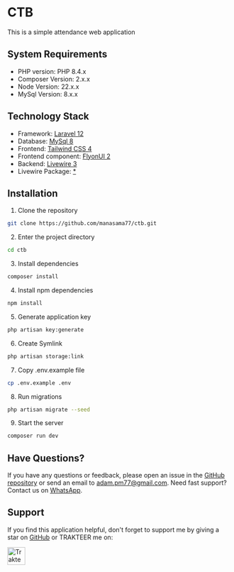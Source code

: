 # CTB

This is a simple attendance web application

## System Requirements

- PHP version: PHP 8.4.x
- Composer Version: 2.x.x
- Node Version: 22.x.x
- MySql Version: 8.x.x

## Technology Stack

- Framework: [Laravel 12](https://laravel.com/)
- Database: [MySql 8](https://www.mysql.com/)
- Frontend: [Tailwind CSS 4](https://tailwindcss.com/)
- Frontend component: [FlyonUI 2](https://flyonui.com/)
- Backend: [Livewire 3](https://livewire.laravel.com/)
- Livewire Package: [\*](https://livewire.laravel.com/docs/volt#installation)

## Installation

1. Clone the repository

```bash
git clone https://github.com/manasama77/ctb.git
```

2. Enter the project directory

```bash
cd ctb
```

3. Install dependencies

```bash
composer install
```

4. Install npm dependencies

```bash
npm install
```

5. Generate application key

```bash
php artisan key:generate
```

6. Create Symlink

```bash
php artisan storage:link
```

7. Copy .env.example file

```bash
cp .env.example .env
```

8. Run migrations

```bash
php artisan migrate --seed
```

9. Start the server

```bash
composer run dev
```

## Have Questions?

If you have any questions or feedback, please open an issue in the [GitHub repository](https://github.com/manasama77/ctb/issues) or send an email to [adam.pm77@gmail.com](mailto:adam.pm77@gmail.com). Need fast support? Contact us on [WhatsApp](https://wa.me/6282114578976).

## Support

If you find this application helpful, don't forget to support me by giving a star on [GitHub](https://github.com/manasama77/hybon-app) or TRAKTEER me on:

<a href="https://trakteer.id/adam_pm" target="_blank"><img id="wse-buttons-preview" src="https://edge-cdn.trakteer.id/images/embed/trbtn-red-1.png?date=18-11-2023" height="40" style="border:0px;height:40px;" alt="Trakteer Saya"></a>

